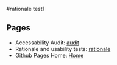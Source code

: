 #rationale test1


## Pages
- Accessability Audit: [audit](https://hluce1.github.io/week4/audit/)
- Rationale and usability tests: [rationale](https://hluce1.github.io/week4/rationale/)
- Github Pages Home: [Home](https://hluce1.github.io/week4/)
